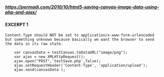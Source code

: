 #####  https://permadi.com/2010/10/html5-saving-canvas-image-data-using-php-and-ajax/

#### EXCERPT 1

```Content-Type should NOT be set to application/x-www-form-urlencoded but something unknown because basically we want the browser to send the data in its raw state.```

        var canvasData = testCanvas.toDataURL("image/png");
        var ajax = new XMLHttpRequest();
        ajax.open("POST",'testSave.php',false);
        ajax.setRequestHeader('Content-Type', 'application/upload');
        ajax.send(canvasData );
        
        

